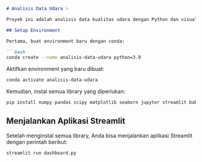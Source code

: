 ```markdown
# Analisis Data Udara ✨

Proyek ini adalah analisis data kualitas udara dengan Python dan visualisasi data dengan Streamlit.

## Setup Environment

Pertama, buat environment baru dengan conda:

```bash
conda create --name analisis-data-udara python=3.9
```

Aktifkan environment yang baru dibuat:

```bash
conda activate analisis-data-udara
```

Kemudian, instal semua library yang diperlukan:

```bash
pip install numpy pandas scipy matplotlib seaborn jupyter streamlit babel
```

## Menjalankan Aplikasi Streamlit

Setelah menginstal semua library, Anda bisa menjalankan aplikasi Streamlit dengan perintah berikut:

```bash
streamlit run dashboard.py
```


